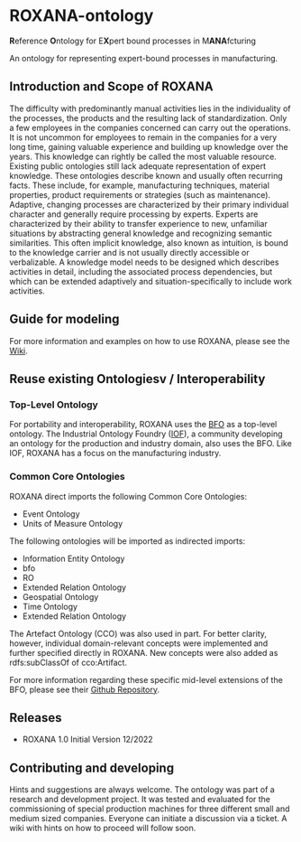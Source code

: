# ROXANA-ontology  
**R**eference **O**ntology for E**X**pert bound processes in M**ANA**fcturing

An ontology for representing expert-bound processes in manufacturing. 

## Introduction and Scope of ROXANA
The difficulty with predominantly manual activities lies in the individuality of the processes, the products and the resulting lack of standardization. Only a few employees in the companies concerned can carry out the operations. It is not uncommon for employees to remain in the companies for a very long time, gaining valuable experience and building up knowledge over the years. This knowledge can rightly be called the most valuable resource. Existing public ontologies still lack adequate representation of expert knowledge. These ontologies describe known and usually often recurring facts. These include, for example, manufacturing techniques, material properties, product requirements or strategies (such as maintenance).  
Adaptive, changing processes are characterized by their primary individual character and generally require processing by experts. Experts are characterized by their ability to transfer experience to new, unfamiliar situations by abstracting general knowledge and recognizing semantic similarities. This often implicit knowledge, also known as intuition, is bound to the knowledge carrier and is not usually directly accessible or verbalizable. A knowledge model needs to be designed which describes activities in detail, including the associated process dependencies, but which can be extended adaptively and situation-specifically to include work activities.

## Guide for modeling
For more information and examples on how to use ROXANA, please see the [Wiki](https://github.com/pfaffmanja/ROXANA-ontology/wiki).

## Reuse existing Ontologiesv / Interoperability
### Top-Level Ontology

For portability and interoperability, ROXANA uses the [BFO](https://basic-formal-ontology.org/) as a top-level ontology. The Industrial Ontology Foundry ([IOF](https://www.industrialontologies.org/)), a community developing an ontology for the production and industry domain, also uses the BFO. Like IOF, ROXANA has a focus on the manufacturing industry.

### Common Core Ontologies
ROXANA direct imports the following Common Core Ontologies:
- Event Ontology
- Units of Measure Ontology

The following ontologies will be imported as indirected imports:
- Information Entity Ontology
- bfo
- RO
- Extended Relation Ontology
- Geospatial Ontology
- Time Ontology
- Extended Relation Ontology

The Artefact Ontology (CCO) was also used in part. For better clarity, however, individual domain-relevant concepts were implemented and further specified directly in ROXANA. New concepts were also added as rdfs:subClassOf of cco:Artifact. 

For more information regarding these specific mid-level extensions of the BFO, please see their [Github Repository](https://github.com/CommonCoreOntology/CommonCoreOntologies). 

## Releases
- ROXANA 1.0 Initial Version 12/2022

## Contributing and developing
Hints and suggestions are always welcome. The ontology was part of a research and development project. It was tested and evaluated for the commissioning of special production machines for three different small and medium sized companies. 
Everyone can initiate a discussion via a ticket. A wiki with hints on how to proceed will follow soon. 
